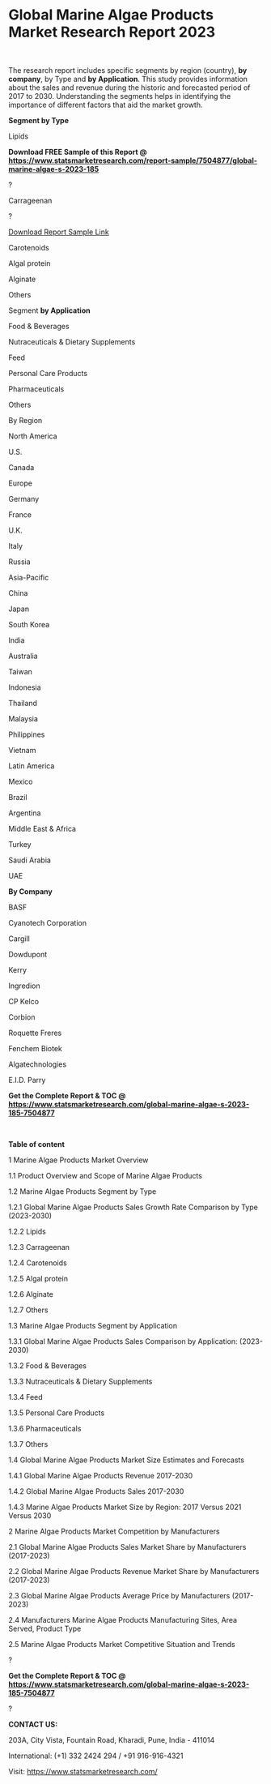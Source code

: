 <h1>Global Marine Algae Products Market Research Report 2023</h1><br/><p>The research report includes specific segments by region (country), <strong>by company</strong>, by Type and <strong>by Application</strong>. This study provides information about the sales and revenue during the historic and forecasted period of 2017 to 2030. Understanding the segments helps in identifying the importance of different factors that aid the market growth.</p>
 
 
 
 <p><strong>Segment by Type</strong></p>
 
 
 
 <p>Lipids</p>
 
 
 
 <div><b>Download FREE Sample of this Report @ <a href="https://www.statsmarketresearch.com/download-free-sample/7504877/global-marine-algae-s-2023-185">https://www.statsmarketresearch.com/report-sample/7504877/global-marine-algae-s-2023-185</a></b></div>
 
 
 
 <p>? </p>
 
 
 
 <p>Carrageenan</p>
 
 
 
 <p>? </p>
 
 
 
 <p><a href="https://www.statsmarketresearch.com/download-free-sample/7504877/global-marine-algae-s-2023-185">Download Report Sample Link</a></p>
 
 
 
 <p>Carotenoids</p>
 
 
 
 <p>Algal protein</p>
 
 
 
 <p>Alginate</p>
 
 
 
 <p>Others</p>
 
 
 
 <p>Segment <strong>by Application</strong></p>
 
 
 
 <p>Food & Beverages</p>
 
 
 
 <p>Nutraceuticals & Dietary Supplements</p>
 
 
 
 <p>Feed</p>
 
 
 
 <p>Personal Care Products</p>
 
 
 
 <p>Pharmaceuticals</p>
 
 
 
 <p>Others</p>
 
 
 
 <p>By Region</p>
 
 
 
 <p>North America</p>
 
 
 
 <p>U.S.</p>
 
 
 
 <p>Canada</p>
 
 
 
 <p>Europe</p>
 
 
 
 <p>Germany</p>
 
 
 
 <p>France</p>
 
 
 
 <p>U.K.</p>
 
 
 
 <p>Italy</p>
 
 
 
 <p>Russia</p>
 
 
 
 <p>Asia-Pacific</p>
 
 
 
 <p>China</p>
 
 
 
 <p>Japan</p>
 
 
 
 <p>South Korea</p>
 
 
 
 <p>India</p>
 
 
 
 <p>Australia</p>
 
 
 
 <p>Taiwan</p>
 
 
 
 <p>Indonesia</p>
 
 
 
 <p>Thailand</p>
 
 
 
 <p>Malaysia</p>
 
 
 
 <p>Philippines</p>
 
 
 
 <p>Vietnam</p>
 
 
 
 <p>Latin America</p>
 
 
 
 <p>Mexico</p>
 
 
 
 <p>Brazil</p>
 
 
 
 <p>Argentina</p>
 
 
 
 <p>Middle East & Africa</p>
 
 
 
 <p>Turkey</p>
 
 
 
 <p>Saudi Arabia</p>
 
 
 
 <p>UAE</p>
 
 
 
 <p><strong>By Company</strong></p>
 
 
 
 <p>BASF</p>
 
 
 
 <p>Cyanotech Corporation</p>
 
 
 
 <p>Cargill</p>
 
 
 
 <p>Dowdupont</p>
 
 
 
 <p>Kerry</p>
 
 
 
 <p>Ingredion</p>
 
 
 
 <p>CP Kelco</p>
 
 
 
 <p>Corbion</p>
 
 
 
 <p>Roquette Freres</p>
 
 
 
 <p>Fenchem Biotek</p>
 
 
 
 <p>Algatechnologies</p>
 
 
 
 <p>E.I.D. Parry</p>
 
 
 
 <div><b>Get the Complete Report & TOC @ <a href="https://www.statsmarketresearch.com/global-marine-algae-s-2023-185-7504877">https://www.statsmarketresearch.com/global-marine-algae-s-2023-185-7504877</a></b></div>
 
 
 
 <p><br />
 
 <b>Table of content</b></p>
 
 
 
 <p>1 Marine Algae Products Market Overview<br />
 
 1.1 Product Overview and Scope of Marine Algae Products<br />
 
 1.2 Marine Algae Products Segment by Type<br />
 
 1.2.1 Global Marine Algae Products Sales Growth Rate Comparison by Type (2023-2030)<br />
 
 1.2.2 Lipids<br />
 
 1.2.3 Carrageenan<br />
 
 1.2.4 Carotenoids<br />
 
 1.2.5 Algal protein<br />
 
 1.2.6 Alginate<br />
 
 1.2.7 Others<br />
 
 1.3 Marine Algae Products Segment by Application<br />
 
 1.3.1 Global Marine Algae Products Sales Comparison by Application: (2023-2030)<br />
 
 1.3.2 Food & Beverages<br />
 
 1.3.3 Nutraceuticals & Dietary Supplements<br />
 
 1.3.4 Feed<br />
 
 1.3.5 Personal Care Products<br />
 
 1.3.6 Pharmaceuticals<br />
 
 1.3.7 Others<br />
 
 1.4 Global Marine Algae Products Market Size Estimates and Forecasts<br />
 
 1.4.1 Global Marine Algae Products Revenue 2017-2030<br />
 
 1.4.2 Global Marine Algae Products Sales 2017-2030<br />
 
 1.4.3 Marine Algae Products Market Size by Region: 2017 Versus 2021 Versus 2030<br />
 
 2 Marine Algae Products Market Competition by Manufacturers<br />
 
 2.1 Global Marine Algae Products Sales Market Share by Manufacturers (2017-2023)<br />
 
 2.2 Global Marine Algae Products Revenue Market Share by Manufacturers (2017-2023)<br />
 
 2.3 Global Marine Algae Products Average Price by Manufacturers (2017-2023)<br />
 
 2.4 Manufacturers Marine Algae Products Manufacturing Sites, Area Served, Product Type<br />
 
 2.5 Marine Algae Products Market Competitive Situation and Trends<br />
 
 ? </p>
 
 
 
 <div><b>Get the Complete Report & TOC @ <a href="https://www.statsmarketresearch.com/global-marine-algae-s-2023-185-7504877">https://www.statsmarketresearch.com/global-marine-algae-s-2023-185-7504877</a></b></div>
 
 
 
 <p>? </p>
 
 
 
 <p><b>CONTACT US:</b><br />
 
 203A, City Vista, Fountain Road, Kharadi, Pune, India - 411014<br />
 
 International: (+1) 332 2424 294 / +91 916-916-4321<br />
 
 Visit: <a href="https://www.statsmarketresearch.com/">https://www.statsmarketresearch.com/</a></p>